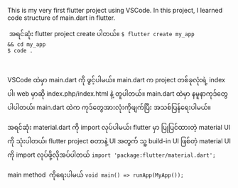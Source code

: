 This is my very first flutter project using VSCode. In this project, I learned code structure of main.dart in flutter. <br/>

 အရင်ဆုံး flutter project create ပါတယ်။ 
 <code>$ flutter create my_app && cd my_app</code><br/>
 <code>$ code . </code> 
 
  <p>VSCode ထဲမှာ main.dart ကို ဖွင့်ပါမယ်။ main.dart က project တစ်ခုလုံးရဲ့ index ပါ၊ web မှာဆို index.php/index.html နဲ့ တူပါတယ်။ 
  main.dart ထဲမှာ နမူနာကုဒ်တွေ ပါပါတယ်၊ main.dart ထဲက ကုဒ်တွေအားလုံးကိုဖျက်ပြီး အသစ်ပြန်ရေးပါမယ်။ </p> 
  
  <p>
 အရင်ဆုံး material.dart ကို import လုပ်ပါမယ်၊ flutter မှာ ပြုပြင်ထားတဲ့ material UI ကို သုံးပါတယ်၊ flutter project စတာနဲ့ UI အတွက် သူ့ build-in UI ဖြစ်တဲ့ material UI ကို import လုပ်ဖို့လိုအပ်ပါတယ် 
 <code>import 'package:flutter/material.dart';</code>
</p> 
  
  <p>
 main method  ကိုရေးပါမယ်
 <code>void main() => runApp(MyApp());</code>
</p>
  
